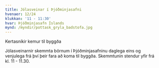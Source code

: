 ```yaml
---
title: Jólasveinar í Þjóðminjasafni
hvenaer: 12/24
klukkan: '11 - 11:30'
hvar: Þjóðminjasafn Íslands
mynd: /myndir/pottask_gryla_badstofa.jpg
---
```

Kertasníkir kemur til byggða

Jólasveinarnir skemmta börnum í Þjóðminjasafninu daglega eins og venjulega frá því þeir fara að koma til byggða. Skemmtunin stendur yfir frá kl. 11 - 11.30.
